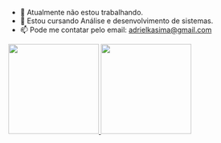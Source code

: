 

- 🔭 Atualmente não estou trabalhando.
- 🌱 Estou cursando Análise e desenvolvimento de sistemas.
- 📫 Pode me contatar pelo email: adrielkasima@gmail.com

<a href="https://github.com/adkasima">
  <img height="180em" src="https://github-readme-stats.vercel.app/api?username=adkasima&show_icons=true&theme=midnight-purple&include_all_commits=true&count_private=true"/>
  <img height="180em" src="https://github-readme-stats.vercel.app/api/top-langs/?username=adkasima&layout=compact&langs_count=7&theme=midnight-purple "/>
</div>
